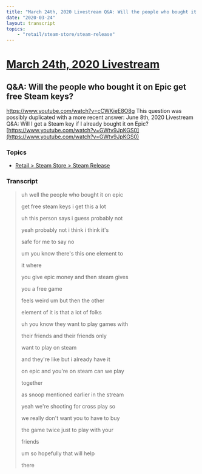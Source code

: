 ```yaml
---
title: "March 24th, 2020 Livestream Q&A: Will the people who bought it on Epic get free Steam keys?"
date: "2020-03-24"
layout: transcript
topics:
    - "retail/steam-store/steam-release"
---
```

# [March 24th, 2020 Livestream](../2020-03-24.md)
## Q&A: Will the people who bought it on Epic get free Steam keys?
https://www.youtube.com/watch?v=cCWKieE8O8g
This question was possibly duplicated with a more recent answer: June 8th, 2020 Livestream Q&A: Will I get a Steam key if I already bought it on Epic? [https://www.youtube.com/watch?v=GWtv9JpKGS0](https://www.youtube.com/watch?v=GWtv9JpKGS0)


### Topics
* [Retail > Steam Store > Steam Release](../topics/retail/steam-store/steam-release.md)

### Transcript

> uh well the people who bought it on epic
>
> get free steam keys i get this a lot
>
> uh this person says i guess probably not
>
> yeah probably not i think i think it's
>
> safe for me to say no
>
> um you know there's this one element to
>
> it where
>
> you give epic money and then steam gives
>
> you a free game
>
> feels weird um but then the other
>
> element of it is that a lot of folks
>
> uh you know they want to play games with
>
> their friends and their friends only
>
> want to play on steam
>
> and they're like but i already have it
>
> on epic and you're on steam can we play
>
> together
>
> as snoop mentioned earlier in the stream
>
> yeah we're shooting for cross play so
>
> we really don't want you to have to buy
>
> the game twice just to play with your
>
> friends
>
> um so hopefully that will help
>
> there
